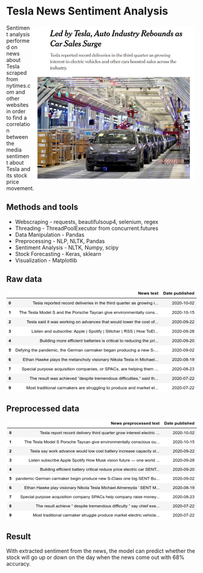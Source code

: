   # Tesla News Sentiment Analysis 

<img align="right" vspace="5" hspace="5" src="./img/logo.png" width="430">
Sentiment analysis performed on news about Tesla scraped from nytimes.com and other websites
in order to find a correlation between the media sentiment about Tesla and its stock price
movement.

## Methods and tools
* Webscraping - requests, beautifulsoup4, selenium, regex
* Threading - ThreadPoolExecutor from concurrent.futures
* Data Manipulation - Pandas
* Preprocessing - NLP, NLTK, Pandas
* Sentiment Analysis - NLTK, Numpy, scipy
* Stock Forecasting - Keras, sklearn
* Visualization - Matplotlib

## Raw data
<img src="./img/raw_data.png">

## Preprocessed data
<img src="./img/preprocessed_data.png" >

## Result
With extracted sentiment from the news, the model can predict whether the stock will go up or down
on the day when the news come out with 68% accuracy.


